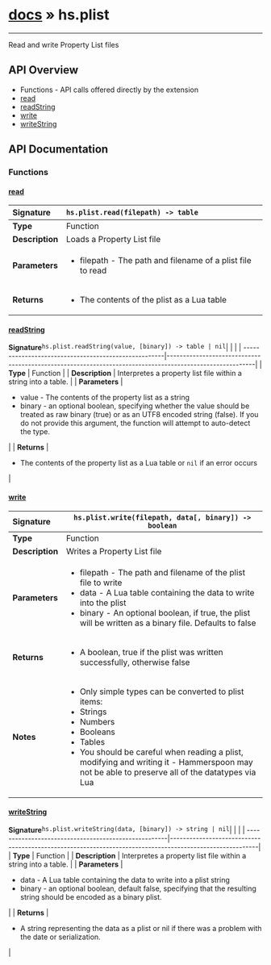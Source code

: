 # [docs](index.md) » hs.plist
---

Read and write Property List files

## API Overview
* Functions - API calls offered directly by the extension
 * [read](#read)
 * [readString](#readstring)
 * [write](#write)
 * [writeString](#writestring)

## API Documentation

### Functions

#### [read](#read)
| <span style="float: left;">**Signature**</span> | <span style="float: left;">`hs.plist.read(filepath) -> table` </span>                                                          |
| -----------------------------------------------------|---------------------------------------------------------------------------------------------------------|
| **Type**                                             | Function |
| **Description**                                      | Loads a Property List file |
| **Parameters**                                       | <ul><li>filepath - The path and filename of a plist file to read</li></ul> |
| **Returns**                                          | <ul><li>The contents of the plist as a Lua table</li></ul> |

#### [readString](#readstring)
| <span style="float: left;">**Signature**</span> | <span style="float: left;">`hs.plist.readString(value, [binary]) -> table | nil` </span>                                                          |
| -----------------------------------------------------|---------------------------------------------------------------------------------------------------------|
| **Type**                                             | Function |
| **Description**                                      | Interpretes a property list file within a string into a table. |
| **Parameters**                                       | <ul><li>value  - The contents of the property list as a string</li><li>binary - an optional boolean, specifying whether the value should be treated as raw binary (true) or as an UTF8 encoded string (false). If you do not provide this argument, the function will attempt to auto-detect the type.</li></ul> |
| **Returns**                                          | <ul><li>The contents of the property list as a Lua table or <code>nil</code> if an error occurs</li></ul> |

#### [write](#write)
| <span style="float: left;">**Signature**</span> | <span style="float: left;">`hs.plist.write(filepath, data[, binary]) -> boolean` </span>                                                          |
| -----------------------------------------------------|---------------------------------------------------------------------------------------------------------|
| **Type**                                             | Function |
| **Description**                                      | Writes a Property List file |
| **Parameters**                                       | <ul><li>filepath - The path and filename of the plist file to write</li><li>data - A Lua table containing the data to write into the plist</li><li>binary - An optional boolean, if true, the plist will be written as a binary file. Defaults to false</li></ul> |
| **Returns**                                          | <ul><li>A boolean, true if the plist was written successfully, otherwise false</li></ul> |
| **Notes**                                            | <ul><li>Only simple types can be converted to plist items:</li><li>Strings</li><li>Numbers</li><li>Booleans</li><li>Tables</li><li>You should be careful when reading a plist, modifying and writing it - Hammerspoon may not be able to preserve all of the datatypes via Lua</li></ul> |

#### [writeString](#writestring)
| <span style="float: left;">**Signature**</span> | <span style="float: left;">`hs.plist.writeString(data, [binary]) -> string | nil` </span>                                                          |
| -----------------------------------------------------|---------------------------------------------------------------------------------------------------------|
| **Type**                                             | Function |
| **Description**                                      | Interpretes a property list file within a string into a table. |
| **Parameters**                                       | <ul><li>data - A Lua table containing the data to write into a plist string</li><li>binary - an optional boolean, default false, specifying that the resulting string should be encoded as a binary plist.</li></ul> |
| **Returns**                                          | <ul><li>A string representing the data as a plist or nil if there was a problem with the date or serialization.</li></ul> |

